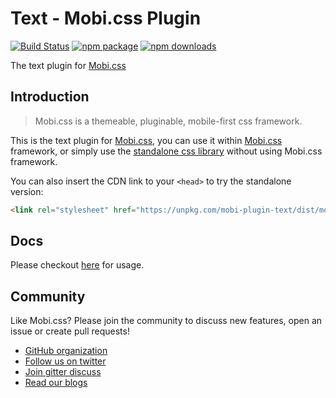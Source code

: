 # Text - Mobi.css Plugin

[![Build Status](https://img.shields.io/travis/mobi-css/mobi-plugin-text.svg)](https://travis-ci.org/mobi-css/mobi-plugin-text) [![npm package](https://img.shields.io/npm/v/mobi-plugin-text.svg)](https://www.npmjs.org/package/mobi-plugin-text) [![npm downloads](http://img.shields.io/npm/dm/mobi-plugin-text.svg)](https://www.npmjs.org/package/mobi-plugin-text) 

The text plugin for [Mobi.css](http://getmobicss.com)

## Introduction

> Mobi.css is a themeable, pluginable, mobile-first css framework.

This is the text plugin for [Mobi.css](http://getmobicss.com), you can use it within [Mobi.css](http://getmobicss.com) framework, or simply use the [standalone css library](https://github.com/mobi-css/mobi-plugin-text/releases) without using Mobi.css framework.

You can also insert the CDN link to your `<head>` to try the standalone version:

```html
<link rel="stylesheet" href="https://unpkg.com/mobi-plugin-text/dist/mobi-plugin-text.min.css" />
```

## Docs

Please checkout [here](https://mobi-css.github.io/mobi-plugin-text/) for usage.

## Community

Like Mobi.css? Please join the community to discuss new features, open an issue or create pull requests!

- [GitHub organization](http://github.com/mobi-css)
- [Follow us on twitter](https://twitter.com/mobi_css)
- [Join gitter discuss](https://gitter.im/mobi-css)
- [Read our blogs](https://medium.com/@mobi_css)

